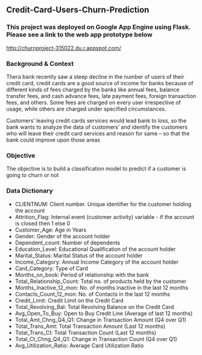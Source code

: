 ## Credit-Card-Users-Churn-Prediction

### This project was deployed on Google App Engine using Flask. Please see a link to the web app prototype below
http://churnproject-315022.du.r.appspot.com/


### Background & Context
Thera bank recently saw a steep decline in the number of users of their credit card, credit cards are a good source of income for banks because of different kinds of fees charged by the banks like annual fees, balance transfer fees, and cash advance fees, late payment fees, foreign transaction fees, and others. Some fees are charged on every user irrespective of usage, while others are charged under specified circumstances.

Customers’ leaving credit cards services would lead bank to loss, so the bank wants to analyze the data of customers’ and identify the customers who will leave their credit card services and reason for same – so that the bank could improve upon those areas

### Objective
The objective is to build a classification model to predict if a customer is going to churn or not

### Data Dictionary
- CLIENTNUM: Client number. Unique identifier for the customer holding the account
- Attrition_Flag: Internal event (customer activity) variable - if the account is closed then 1 else 0
- Customer_Age: Age in Years
- Gender: Gender of the account holder
- Dependent_count: Number of dependents
- Education_Level: Educational Qualification of the account holder
- Marital_Status: Marital Status of the account holder
- Income_Category: Annual Income Category of the account holder
- Card_Category: Type of Card
- Months_on_book: Period of relationship with the bank
- Total_Relationship_Count: Total no. of products held by the customer
- Months_Inactive_12_mon: No. of months inactive in the last 12 months
- Contacts_Count_12_mon: No. of Contacts in the last 12 months
- Credit_Limit: Credit Limit on the Credit Card
- Total_Revolving_Bal: Total Revolving Balance on the Credit Card
- Avg_Open_To_Buy: Open to Buy Credit Line (Average of last 12 months)
- Total_Amt_Chng_Q4_Q1: Change in Transaction Amount (Q4 over Q1)
- Total_Trans_Amt: Total Transaction Amount (Last 12 months)
- Total_Trans_Ct: Total Transaction Count (Last 12 months)
- Total_Ct_Chng_Q4_Q1: Change in Transaction Count (Q4 over Q1)
- Avg_Utilization_Ratio: Average Card Utilization Ratio

